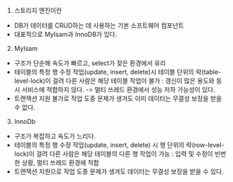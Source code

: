 1. 스토리지 엔진이란
- DB가 데이터를 CRUD하는 데 사용하는 기본 소프트웨어 컴포넌트
- 대표적으로 MyIsam과 InnoDB가 있다.

2. MyIsam
- 구조가 단순해 속도가 빠르고, select가 잦은 환경에서 유리
- 테이블의 특정 행 수정 작업(update, insert, delete)시 테이블 단위의 락(table-level-lock)이 걸려 다른 사람은 해당 테이블 작업이 불가
: 갱신이 많은 용도와 동시 서비스에 적합하지 않다. -> 멀티 쓰레드 환경에서 성능 저하 가능성이 있다.
- 트랜잭션 지원 불가로 작업 도중 문제가 생겨도 이미 데이터는 무결성 보장을 받을 수 없다.

3. InnoDb
- 구조가 복잡하고 속도가 느리다.
- 테이블의 특정 행 수정 작업(update, insert, delete) 시 행 단위의 락(row-level-lock)이 걸려 다른 사람은 해당 테이블의 다른 행 작업이 가능
: 입력 및 수정이 빈번한 상황, 멀티 쓰레드 환경에 적합
- 트랜잭션 지원으로 작업 도중 문제가 생겨도 데이터는 무결성 보장을 받을 수 있다.